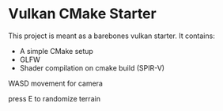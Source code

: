 # Vulkan CMake Starter
This project is meant as a barebones vulkan starter. It contains:
- A simple CMake setup
- GLFW
- Shader compilation on cmake build (SPIR-V)

WASD movement for camera

press E to randomize terrain